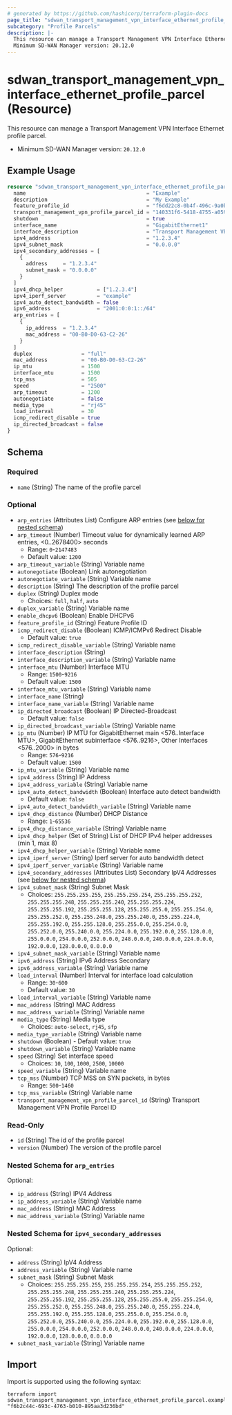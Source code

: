 ```yaml
---
# generated by https://github.com/hashicorp/terraform-plugin-docs
page_title: "sdwan_transport_management_vpn_interface_ethernet_profile_parcel Resource - terraform-provider-sdwan"
subcategory: "Profile Parcels"
description: |-
  This resource can manage a Transport Management VPN Interface Ethernet profile parcel.
  Minimum SD-WAN Manager version: 20.12.0
---
```


# sdwan_transport_management_vpn_interface_ethernet_profile_parcel (Resource)

This resource can manage a Transport Management VPN Interface Ethernet profile parcel.
  - Minimum SD-WAN Manager version: `20.12.0`

## Example Usage

```terraform
resource "sdwan_transport_management_vpn_interface_ethernet_profile_parcel" "example" {
  name                                       = "Example"
  description                                = "My Example"
  feature_profile_id                         = "f6dd22c8-0b4f-496c-9a0b-6813d1f8b8ac"
  transport_management_vpn_profile_parcel_id = "140331f6-5418-4755-a059-13c77eb96037"
  shutdown                                   = true
  interface_name                             = "GigabitEthernet1"
  interface_description                      = "Transport Management VPN Interface Ethernet"
  ipv4_address                               = "1.2.3.4"
  ipv4_subnet_mask                           = "0.0.0.0"
  ipv4_secondary_addresses = [
    {
      address     = "1.2.3.4"
      subnet_mask = "0.0.0.0"
    }
  ]
  ipv4_dhcp_helper           = ["1.2.3.4"]
  ipv4_iperf_server          = "example"
  ipv4_auto_detect_bandwidth = false
  ipv6_address               = "2001:0:0:1::/64"
  arp_entries = [
    {
      ip_address  = "1.2.3.4"
      mac_address = "00-B0-D0-63-C2-26"
    }
  ]
  duplex                = "full"
  mac_address           = "00-B0-D0-63-C2-26"
  ip_mtu                = 1500
  interface_mtu         = 1500
  tcp_mss               = 505
  speed                 = "2500"
  arp_timeout           = 1200
  autonegotiate         = false
  media_type            = "rj45"
  load_interval         = 30
  icmp_redirect_disable = true
  ip_directed_broadcast = false
}
```

<!-- schema generated by tfplugindocs -->
## Schema

### Required

- `name` (String) The name of the profile parcel

### Optional

- `arp_entries` (Attributes List) Configure ARP entries (see [below for nested schema](#nestedatt--arp_entries))
- `arp_timeout` (Number) Timeout value for dynamically learned ARP entries, <0..2678400> seconds
  - Range: `0`-`2147483`
  - Default value: `1200`
- `arp_timeout_variable` (String) Variable name
- `autonegotiate` (Boolean) Link autonegotiation
- `autonegotiate_variable` (String) Variable name
- `description` (String) The description of the profile parcel
- `duplex` (String) Duplex mode
  - Choices: `full`, `half`, `auto`
- `duplex_variable` (String) Variable name
- `enable_dhcpv6` (Boolean) Enable DHCPv6
- `feature_profile_id` (String) Feature Profile ID
- `icmp_redirect_disable` (Boolean) ICMP/ICMPv6 Redirect Disable
  - Default value: `true`
- `icmp_redirect_disable_variable` (String) Variable name
- `interface_description` (String)
- `interface_description_variable` (String) Variable name
- `interface_mtu` (Number) Interface MTU
  - Range: `1500`-`9216`
  - Default value: `1500`
- `interface_mtu_variable` (String) Variable name
- `interface_name` (String)
- `interface_name_variable` (String) Variable name
- `ip_directed_broadcast` (Boolean) IP Directed-Broadcast
  - Default value: `false`
- `ip_directed_broadcast_variable` (String) Variable name
- `ip_mtu` (Number) IP MTU for GigabitEthernet main <576..Interface MTU>, GigabitEthernet subinterface <576..9216>, Other Interfaces <576..2000> in bytes
  - Range: `576`-`9216`
  - Default value: `1500`
- `ip_mtu_variable` (String) Variable name
- `ipv4_address` (String) IP Address
- `ipv4_address_variable` (String) Variable name
- `ipv4_auto_detect_bandwidth` (Boolean) Interface auto detect bandwidth
  - Default value: `false`
- `ipv4_auto_detect_bandwidth_variable` (String) Variable name
- `ipv4_dhcp_distance` (Number) DHCP Distance
  - Range: `1`-`65536`
- `ipv4_dhcp_distance_variable` (String) Variable name
- `ipv4_dhcp_helper` (Set of String) List of DHCP IPv4 helper addresses (min 1, max 8)
- `ipv4_dhcp_helper_variable` (String) Variable name
- `ipv4_iperf_server` (String) Iperf server for auto bandwidth detect
- `ipv4_iperf_server_variable` (String) Variable name
- `ipv4_secondary_addresses` (Attributes List) Secondary IpV4 Addresses (see [below for nested schema](#nestedatt--ipv4_secondary_addresses))
- `ipv4_subnet_mask` (String) Subnet Mask
  - Choices: `255.255.255.255`, `255.255.255.254`, `255.255.255.252`, `255.255.255.248`, `255.255.255.240`, `255.255.255.224`, `255.255.255.192`, `255.255.255.128`, `255.255.255.0`, `255.255.254.0`, `255.255.252.0`, `255.255.248.0`, `255.255.240.0`, `255.255.224.0`, `255.255.192.0`, `255.255.128.0`, `255.255.0.0`, `255.254.0.0`, `255.252.0.0`, `255.240.0.0`, `255.224.0.0`, `255.192.0.0`, `255.128.0.0`, `255.0.0.0`, `254.0.0.0`, `252.0.0.0`, `248.0.0.0`, `240.0.0.0`, `224.0.0.0`, `192.0.0.0`, `128.0.0.0`, `0.0.0.0`
- `ipv4_subnet_mask_variable` (String) Variable name
- `ipv6_address` (String) IPv6 Address Secondary
- `ipv6_address_variable` (String) Variable name
- `load_interval` (Number) Interval for interface load calculation
  - Range: `30`-`600`
  - Default value: `30`
- `load_interval_variable` (String) Variable name
- `mac_address` (String) MAC Address
- `mac_address_variable` (String) Variable name
- `media_type` (String) Media type
  - Choices: `auto-select`, `rj45`, `sfp`
- `media_type_variable` (String) Variable name
- `shutdown` (Boolean) - Default value: `true`
- `shutdown_variable` (String) Variable name
- `speed` (String) Set interface speed
  - Choices: `10`, `100`, `1000`, `2500`, `10000`
- `speed_variable` (String) Variable name
- `tcp_mss` (Number) TCP MSS on SYN packets, in bytes
  - Range: `500`-`1460`
- `tcp_mss_variable` (String) Variable name
- `transport_management_vpn_profile_parcel_id` (String) Transport Management VPN Profile Parcel ID

### Read-Only

- `id` (String) The id of the profile parcel
- `version` (Number) The version of the profile parcel

<a id="nestedatt--arp_entries"></a>
### Nested Schema for `arp_entries`

Optional:

- `ip_address` (String) IPV4 Address
- `ip_address_variable` (String) Variable name
- `mac_address` (String) MAC Address
- `mac_address_variable` (String) Variable name


<a id="nestedatt--ipv4_secondary_addresses"></a>
### Nested Schema for `ipv4_secondary_addresses`

Optional:

- `address` (String) IpV4 Address
- `address_variable` (String) Variable name
- `subnet_mask` (String) Subnet Mask
  - Choices: `255.255.255.255`, `255.255.255.254`, `255.255.255.252`, `255.255.255.248`, `255.255.255.240`, `255.255.255.224`, `255.255.255.192`, `255.255.255.128`, `255.255.255.0`, `255.255.254.0`, `255.255.252.0`, `255.255.248.0`, `255.255.240.0`, `255.255.224.0`, `255.255.192.0`, `255.255.128.0`, `255.255.0.0`, `255.254.0.0`, `255.252.0.0`, `255.240.0.0`, `255.224.0.0`, `255.192.0.0`, `255.128.0.0`, `255.0.0.0`, `254.0.0.0`, `252.0.0.0`, `248.0.0.0`, `240.0.0.0`, `224.0.0.0`, `192.0.0.0`, `128.0.0.0`, `0.0.0.0`
- `subnet_mask_variable` (String) Variable name

## Import

Import is supported using the following syntax:

```shell
terraform import sdwan_transport_management_vpn_interface_ethernet_profile_parcel.example "f6b2c44c-693c-4763-b010-895aa3d236bd"
```
